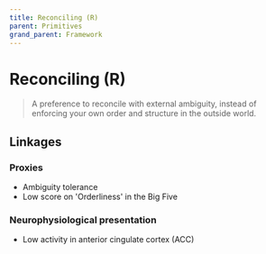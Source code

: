 ```yaml
---
title: Reconciling (R)
parent: Primitives
grand_parent: Framework
---
```


# Reconciling (R)

>A preference to reconcile with external ambiguity, instead of enforcing your own order and structure in the outside world.

## Linkages

### Proxies

* Ambiguity tolerance
* Low score on 'Orderliness' in the Big Five

### Neurophysiological presentation

* Low activity in anterior cingulate cortex (ACC)
